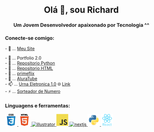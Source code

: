 <h1 align="center">Olá 👋, sou Richard</h1>
<h3 align="center">Um Jovem Desenvolvedor apaixonado por Tecnologia ^^</h3>

<h3 align="left">Conecte-se comigo:</h3>
<p>
  - 🔭  ... <a href="https://portfolio-richard.vercel.app/" target="_blank" rel="noreferrer">Meu Site</a>
</p>
<p align="left">
  - 🔭  ... <a https://github.com/RicCost4/portfolio-nextjs#readme" target="_blank">Portfolio 2.0</a><br>
  - 🌱  ... <a href="https://github.com/RicCost4/Repositorio-Python#readme" target="_blank">Repositorio Python</a><br>
  - 👯  ... <a href="https://github.com/RicCost4/Repositorio-HTML#readme" target="_blank">Repositorio HTML</a><br>
  - 🤔  ... <a href="https://github.com/RicCost4/primeflix#readme" target="_blank">primeflix</a><br>
  - 💬  ... <a href="https://github.com/RicCost4/AluraTube#readme" target="_blank">AluraTube</a><br>
  - 📫  ... <a href="https://github.com/RicCost4/Urna-Eletronica1.0#readme" target="_blank">Urna Eletronica 1.0</a>
  🌐 <a href="https://riccost4.github.io/Urna-Eletronica1.0/" target="_blank" rel="noreferrer">Link</a><br>
  - ⚡  ... <a href="https://github.com/RicCost4/Sorteador-de-Numero#readme" target="_blank">Sorteador de Numero</a>
</p>

<h3 align="left">Linguagens e ferramentas:</h3>
<p align="left"> 
  <a href="https://www.w3schools.com/css/" target="_blank" rel="noreferrer"> <img src="https://raw.githubusercontent.com/devicons/devicon/master/icons/css3/css3-original-wordmark.svg" alt="css3" width="40" height="40"/> </a> <a href="https://www.w3.org/html/" target="_blank" rel="noreferrer"> <img src="https://raw.githubusercontent.com/devicons/devicon/master/icons/html5/html5-original-wordmark.svg" alt="html5" width="40" height="40"/> </a> <a href="https://www.adobe.com/in/products/illustrator.html" target="_blank" rel="noreferrer"> <img src="https://www.vectorlogo.zone/logos/adobe_illustrator/adobe_illustrator-icon.svg" alt="illustrator" width="40" height="40"/> </a> <a href="https://developer.mozilla.org/en-US/docs/Web/JavaScript" target="_blank" rel="noreferrer"> <img src="https://raw.githubusercontent.com/devicons/devicon/master/icons/javascript/javascript-original.svg" alt="javascript" width="40" height="40"/> </a> <a href="https://nextjs.org/" target="_blank" rel="noreferrer"> <img src="https://cdn.worldvectorlogo.com/logos/nextjs-2.svg" alt="nextjs" width="40" height="40"/> </a> <a href="https://www.python.org" target="_blank" rel="noreferrer"> <img src="https://raw.githubusercontent.com/devicons/devicon/master/icons/python/python-original.svg" alt="python" width="40" height="40"/> </a> <a href="https://reactjs.org/" target="_blank" rel="noreferrer"> <img src="https://raw.githubusercontent.com/devicons/devicon/master/icons/react/react-original-wordmark.svg" alt="react" width="40" height="40"/> </a> 
</p>
